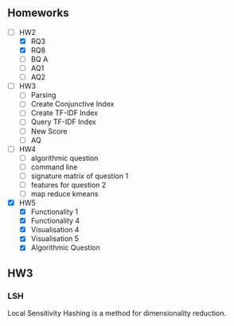 
## Homeworks

- [ ] HW2
	- [x] RQ3
	- [x] RQ8
	- [ ] BQ A
	- [ ] AQ1
	- [ ] AQ2
- [ ] HW3
	- [ ] Parsing
	- [ ] Create Conjunctive Index
	- [ ] Create TF-IDF Index
	- [ ] Query TF-IDF Index
	- [ ] New Score
	- [ ] AQ
- [ ] HW4
	- [ ] algorithmic question
	- [ ] command line
	- [ ] signature matrix of question 1
	- [ ] features for question 2
	- [ ] map reduce kmeans
- [x] HW5
	- [x] Functionality 1
	- [x] Functionality 4
	- [x] Visualisation 4
	- [x] Visualisation 5
	- [x] Algorithmic Question

## HW3

### LSH
Local Sensitivity Hashing is a method for dimensionality reduction.


